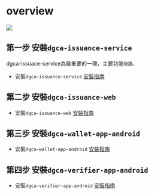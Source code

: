 # overview
![](疫苗護照_2.bmp)

## 第一步 安裝`dgca-issuance-service`
dgca-issuace-service為最重要的一環，主要功能`發證`。
- 安裝`dgca-issuance-service` [安裝指南](https://github.com/DGC-TW-POC/dgca-issuance-service-setup-guide)
## 第二步 安裝`dgca-issuance-web`
- 安裝`dgca-issuance-web` [安裝指南](https://github.com/DGC-TW-POC/dgca-issuance-web-setup-guide)
## 第三步 安裝`dgca-wallet-app-android`
- 安裝`dgca-wallet-app-android` [安裝指南](https://github.com/DGC-TW-POC/dgca-wallet-android-app-setup-guide)
## 第四步 安裝`dgca-verifier-app-android`
- 安裝`dgca-verifier-app-android` [安裝指南](https://github.com/DGC-TW-POC/dgca-verifier-android-app-setup-guide)
